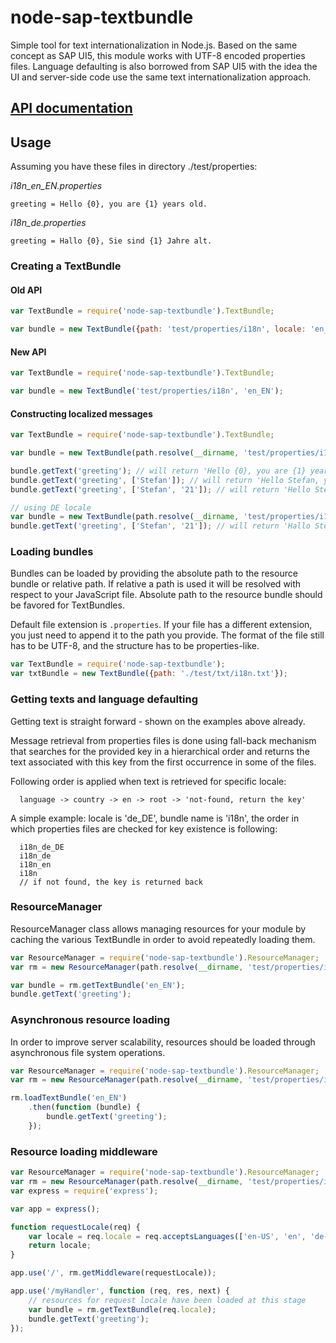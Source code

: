 node-sap-textbundle
==========

Simple tool for text internationalization in Node.js. Based on the same concept as SAP UI5, this module works with UTF-8 encoded properties files.
Language defaulting is also borrowed from SAP UI5 with the idea the UI and server-side code
use the same text internationalization approach.

## [API documentation](./API.md)

## Usage

Assuming you have these files in directory ./test/properties:

*i18n_en_EN.properties*
```
greeting = Hello {0}, you are {1} years old.
```

*i18n_de.properties*
```
greeting = Hallo {0}, Sie sind {1} Jahre alt.
```

### Creating a TextBundle
#### Old API
```js
var TextBundle = require('node-sap-textbundle').TextBundle;

var bundle = new TextBundle({path: 'test/properties/i18n', locale: 'en_EN' } );
```

#### New API
```js
var TextBundle = require('node-sap-textbundle').TextBundle;

var bundle = new TextBundle('test/properties/i18n', 'en_EN');
```

#### Constructing localized messages
```js
var TextBundle = require('node-sap-textbundle').TextBundle;

var bundle = new TextBundle(path.resolve(__dirname, 'test/properties/i18n'), 'en_EN');

bundle.getText('greeting'); // will return 'Hello {0}, you are {1} years old.'
bundle.getText('greeting', ['Stefan']); // will return 'Hello Stefan, you are undefined years old.'
bundle.getText('greeting', ['Stefan', '21']); // will return 'Hello Stefan, you are 21 years old.'

// using DE locale
var bundle = new TextBundle(path.resolve(__dirname, 'test/properties/i18n'), 'de');
bundle.getText('greeting', ['Stefan', '21']); // will return 'Hallo Stefan, Sie sind 21 Jahre alt.'
```

### Loading bundles
Bundles can be loaded by providing the absolute path to the resource bundle or relative path. If relative a path is used it will be resolved with respect to your JavaScript file. Absolute path to the resource bundle should be favored for TextBundles. 

Default file extension is `.properties`. If your file has a different extension, you just need to append it to the path you provide.
The format of the file still has to be UTF-8, and the structure has to be properties-like.

```js
var TextBundle = require('node-sap-textbundle');
var txtBundle = new TextBundle({path: './test/txt/i18n.txt'});
```

### Getting texts and language defaulting

Getting text is straight forward - shown on the examples above already.

Message retrieval from properties files is done using fall-back mechanism that searches for the provided key
in a hierarchical order and returns the text associated with this key from the first occurrence in some of the files.

Following order is applied when text is retrieved for specific locale:

```
  language -> country -> en -> root -> 'not-found, return the key'
```


A simple example:  locale is 'de_DE', bundle name is 'i18n', the order in which properties files are checked for key existence is following:

```
  i18n_de_DE
  i18n_de
  i18n_en
  i18n
  // if not found, the key is returned back
```

### ResourceManager 
ResourceManager class allows managing resources for your module by caching the various TextBundle in order to avoid repeatedly loading them. 

```js
var ResourceManager = require('node-sap-textbundle').ResourceManager;
var rm = new ResourceManager(path.resolve(__dirname, 'test/properties/i18n'));

var bundle = rm.getTextBundle('en_EN');
bundle.getText('greeting');
```

### Asynchronous resource loading
In order to improve server scalability, resources should be loaded through asynchronous file system operations.   

```js
var ResourceManager = require('node-sap-textbundle').ResourceManager;
var rm = new ResourceManager(path.resolve(__dirname, 'test/properties/i18n'));

rm.loadTextBundle('en_EN')
    .then(function (bundle) {
        bundle.getText('greeting');
    });
```

### Resource loading middleware

```js
var ResourceManager = require('node-sap-textbundle').ResourceManager;
var rm = new ResourceManager(path.resolve(__dirname, 'test/properties/i18n'));
var express = require('express');

var app = express();

function requestLocale(req) {
    var locale = req.locale = req.acceptsLanguages(['en-US', 'en', 'de-DE', 'de', 'fr-FR', 'fr']) || 'en';
    return locale;
}

app.use('/', rm.getMiddleware(requestLocale));

app.use('/myHandler', function (req, res, next) {
    // resources for request locale have been loaded at this stage 
    var bundle = rm.getTextBundle(req.locale);
    bundle.getText('greeting');
});
```
